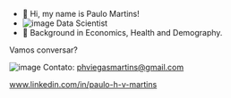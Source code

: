 - 👋  Hi, my name is Paulo Martins!
- ![image](https://user-images.githubusercontent.com/82824043/135316254-4a2786fa-1154-4056-9a70-5a4ad374c5d5.png) Data Scientist
- 🌱  Background in Economics, Health and Demography.

Vamos conversar?

![image](https://user-images.githubusercontent.com/82824043/135316092-9270a881-4573-465c-9046-921b0b70e9a2.png)
Contato: phviegasmartins@gmail.com

www.linkedin.com/in/paulo-h-v-martins
